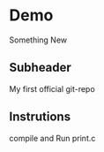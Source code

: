 # Demo

Something New

## Subheader

My first official git-repo

## Instrutions

compile and Run print.c